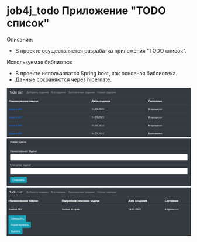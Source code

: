 # job4j_todo Приложение "TODO список"

Описание:
- В проекте осуществляется разрабатка приложения "TODO список".

Используемая библиотка:
- В проекте использоватся Spring boot, как основная библиотека.
- Данные сохраняются через hibernate.

![view](img/index.png)
![addTask](img/addTask.png)
![editTask](img/editTask.png)

